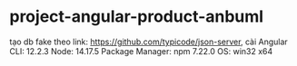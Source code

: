 # project-angular-product-anbuml
tạo db fake theo link: https://github.com/typicode/json-server, cài Angular CLI: 12.2.3 Node: 14.17.5 Package Manager: npm 7.22.0 OS: win32 x64

